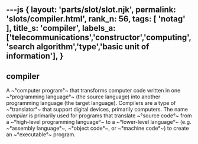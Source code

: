 ---js
{
  layout: 'parts/slot/slot.njk',
  permalink: 'slots/compiler.html',
  rank_n: 56,
  tags: [ 'notag' ],
  title_s: 'compiler',
  labels_a: ['telecommunications','constructor','computing','search algorithm','type','basic unit of information'],
}
---
## compiler

A ~°computer program°~ that transforms computer code written in one ~°programming language°~ (the source language) into another programming language (the target language). Compilers are a type of ~°translator°~ that support digital devices, primarily computers. The name <i>compiler</i> is primarily used for programs that translate ~°source code°~ from a ~°high-level programming language°~ to a ~°lower-level language°~ (e.g. ~°assembly language°~, ~°object code°~, or ~°machine code°~) to create an ~°executable°~ program.
